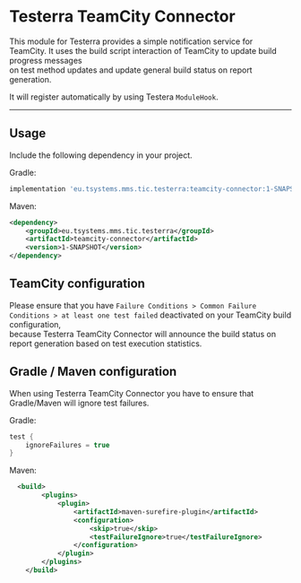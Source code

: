 # Testerra TeamCity Connector

This module for Testerra provides a simple notification service for TeamCity. It uses the build script interaction of TeamCity to update build progress messages  
on test method updates and update general build status on report generation.  

It will register automatically by using Testera `ModuleHook`.

---- 

## Usage

Include the following dependency in your project.

Gradle:
````groovy
implementation 'eu.tsystems.mms.tic.testerra:teamcity-connector:1-SNAPSHOT'
````

Maven:
````xml
<dependency>
    <groupId>eu.tsystems.mms.tic.testerra</groupId>
    <artifactId>teamcity-connector</artifactId>
    <version>1-SNAPSHOT</version>
</dependency>
````

## TeamCity configuration

Please ensure that you have `Failure Conditions > Common Failure Conditions > at least one test failed` deactivated on your TeamCity build configuration,  
because Testerra TeamCity Connector will announce the build status on report generation based on test execution statistics. 

## Gradle / Maven configuration

When using Testerra TeamCity Connector you have to ensure that Gradle/Maven will ignore test failures.

Gradle:
````groovy
test {
	ignoreFailures = true
}
````

Maven:
````xml
  <build>
        <plugins>
            <plugin>
                <artifactId>maven-surefire-plugin</artifactId>
                <configuration>
                    <skip>true</skip>
                    <testFailureIgnore>true</testFailureIgnore>
                </configuration>
            </plugin>
        </plugins>
    </build>
````
